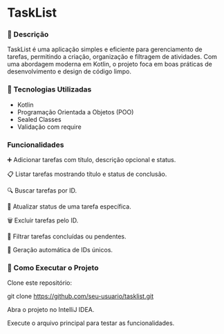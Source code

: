 # TaskList
 ### 📌 Descrição
TaskList é uma aplicação simples e eficiente para gerenciamento de tarefas, permitindo a criação, organização e filtragem de atividades. Com uma abordagem moderna em Kotlin, o projeto foca em boas práticas de desenvolvimento e design de código limpo.

### 🚀 Tecnologias Utilizadas
- Kotlin
- Programação Orientada a Objetos (POO)
- Sealed Classes
- Validação com require

### Funcionalidades
➕ Adicionar tarefas com título, descrição opcional e status.

📋 Listar tarefas mostrando título e status de conclusão.

🔍 Buscar tarefas por ID.

🔄 Atualizar status de uma tarefa específica.

🗑️ Excluir tarefas pelo ID.

🎯 Filtrar tarefas concluídas ou pendentes.

🔢 Geração automática de IDs únicos.
### 📂 Como Executar o Projeto

Clone este repositório:

git clone https://github.com/seu-usuario/tasklist.git

Abra o projeto no IntelliJ IDEA.

Execute o arquivo principal para testar as funcionalidades.
